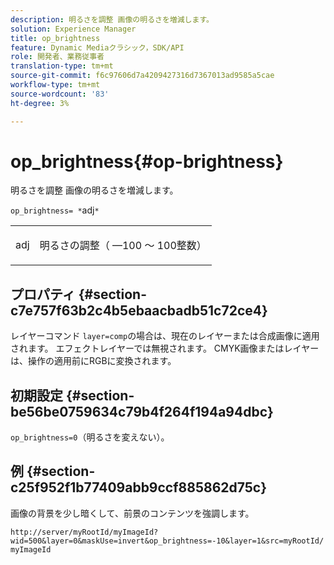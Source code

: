 ```yaml
---
description: 明るさを調整 画像の明るさを増減します。
solution: Experience Manager
title: op_brightness
feature: Dynamic Mediaクラシック，SDK/API
role: 開発者、業務従事者
translation-type: tm+mt
source-git-commit: f6c97606d7a4209427316d7367013ad9585a5cae
workflow-type: tm+mt
source-wordcount: '83'
ht-degree: 3%

---
```



# op_brightness{#op-brightness}

明るさを調整 画像の明るさを増減します。

`op_brightness= *`adj`*`

<table id="simpletable_2B5DB95B1FF044C8BD226D4F8311E806"> 
 <tr class="strow"> 
  <td class="stentry"> <p><span class="varname"> adj</span> </p> </td> 
  <td class="stentry"> <p>明るさの調整（ —100 ～ 100整数） </p></td> 
 </tr> 
</table>

## プロパティ {#section-c7e757f63b2c4b5ebaacbadb51c72ce4}

レイヤーコマンド `layer=comp`の場合は、現在のレイヤーまたは合成画像に適用されます。 エフェクトレイヤーでは無視されます。 CMYK画像またはレイヤーは、操作の適用前にRGBに変換されます。

## 初期設定 {#section-be56be0759634c79b4f264f194a94dbc}

`op_brightness=0`（明るさを変えない）。

## 例 {#section-c25f952f1b77409abb9ccf885862d75c}

画像の背景を少し暗くして、前景のコンテンツを強調します。

`http://server/myRootId/myImageId?wid=500&layer=0&maskUse=invert&op_brightness=-10&layer=1&src=myRootId/myImageId`
